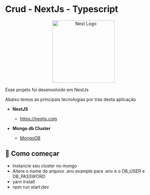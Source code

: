
[circleci-image]: https://img.shields.io/circleci/build/github/nestjs/nest/master?token=abc123def456
[circleci-url]: https://circleci.com/gh/nestjs/nest

# Crud - NextJs - Typescript

<p align="center">
  <a href="http://nestjs.com/" target="blank"><img src="https://nestjs.com/img/logo-small.svg" width="200" alt="Nest Logo" /></a>
</p>

Esse projeto foi desenvolvido em NestJs 

Abaixo temos as principais tecnologias por trás desta aplicação

- **NestJS**
  - https://nestjs.com

- **Mongo db Cluster**
  - [MongoDB](https://www.mongodb.com/)


## 🚀 Como começar

- Instancie seu cluster no mongo
- Altere o nome do arquivo .env.example para .env e o DB_USER e DB_PASSWORD
- yarn install
- npm run start:dev

